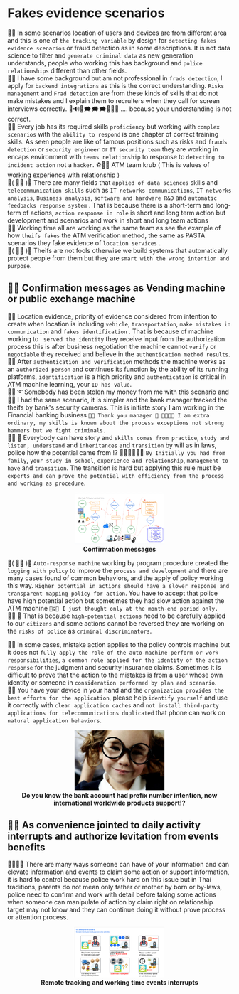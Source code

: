 # Fakes evidence scenarios
🧸💬 In some scenarios location of users and devices are from different area and this is one of ```the tracking variable``` by design for ```detecting fakes evidence scenarios``` or fraud detection as in some descriptions. It is not data science to filter and ```generate criminal data``` as new generation understands, people who working this has background and ```police relationships``` different than other fields. </br>
🥺💬 I have some background but am not professional in ```frads detection```, I apply for ```backend integrations``` as this is the correct understanding. ```Risks management``` and ```Frad detection``` are from these kinds of skills that do not make mistakes and I explain them to recruiters when they call for screen interviews correctly. 🏡🔊👤🗯️🗯️🗯️🏡🥺💬 .... because your understanding is not correct. </br>
🦤💬 Every job has its required skills ```proficiency``` but working with ```complex scenarios``` with the ```ability to respond``` is one chapter of correct training skills. As seen people are like of famous positions such as risks and ```frauds detection``` or ```security engineer``` or ```IT security team``` they are working in encaps environment with ```teams relationship``` to response to ```detecting to incident action``` not a ```hacker```. ⚽👤💬 ATM team krub ( This is values of working experience with relationship ) </br>
💃( 👩‍🏫 )💬 There are many fields that ```applied of data sciences``` skills and ```telecommunication skills``` such as ```IT networks communications```, ```IT networks analysis```, ```Business analysis```, ```software and hardware R&D``` and ```automatic feedbacks response system``` . That is because there is a short-term and long-term of actions, ```action response in role``` is short and long term action but development and scenarios and work in short and long team actions </br>
🥺💬 Working time all are working as the same team as see the example of how ```theifs fakes``` the ATM verification method, the same as PASTA scenarios they fake evidence of ```location services``` . </br>
💃( 👩‍🏫 )💬 Theifs are not fools otherwise we build systems that automatically protect people from them but they are ```smart with the wrong intention and purpose```. </br>

## 🧸💬 Confirmation messages as Vending machine or public exchange machine

🦭💬 Location evidence, priority of evidence considered from intention to create when location is including ```vehicle```, ```transportation```, ```make mistakes in communication``` and ```fakes identification``` . That is because of machine working to ``` served the identity``` they receive input from the authorization process this is after business negotiation the machine cannot ```verify``` or ```negotiable``` they received and believe in the ```authentication method results```. </br>
🧸💬 After ```authentication and verification``` methods the machine works as an ```authorized person``` and continues its function by the ability of its running platforms, ```identification``` is a high priority and ```authentication``` is critical in ATM machine learning, your ``ID has value``. </br>
🐑💬 ➰ Somebody has been stolen my money from me with this scenario and 🥺💬 I had the same scenario, it is simpler and the bank manager tracked the theifs by bank's security cameras. This is initiate story I am working in the Financial banking business  ```🥺💬 Thank you manager 👤 🐾🐾🐱💬 I am extra ordinary, my skills is known about the process exceptions not strong hammers but we fight criminals.``` </br> 
👧💬 🎈 Everybody can have story and ```skills comes from practice```, ```study and listen, understand``` and ```inheritances``` and ```transition``` by will as in laws, police how the potential came from ️⁉️ 👮‍♂️👮‍♀️💬💬 ```By Initially you had from family```, ```your study in school```, ```experience and relationship```, ```management to have``` and ```transition```. The transition is hard but applying this rule must be ```experts and can prove the potential with efficiency from the process and working as procedure```. </br>

<p align="center" width="100%">
    <img width="40%" src="https://github.com/jkaewprateep/fakes_evidence_scenarios/blob/main/ATM%20scenarios.png"> </br>
    <b> Confirmation messages </b>
</p>

💃( 👩‍🏫 )💬 ```Auto-response machine``` working by program procedure created the ```logging with policy``` to improve the ```process and development``` and there are many cases found of common behaviors, and the apply of policy working this way. ```Higher potential in actions should have a slower response and transparent mapping policy for action```. You have to accept that police have high potential action but sometimes they had slow action against the ATM machine ```👮‍♀️💬 I just thought only at the month-end period only.``` </br>
👧💬 🎈 That is because ```high-potential actions``` need to be carefully applied to our ```citizens``` and some actions cannot be reversed they are working on the ```risks of police``` as ```criminal discriminators```. </br>

🐐💬 In some cases, mistake action applies to the policy controls machine but it does not ```fully apply the role of the auto-machine perform or work responsibilities```, ```a common role applied for the identity of the action response``` for the judgment and security insurance claims. Sometimes it is difficult to prove that the action to the mistakes is from a user whose own identity or someone in ```consideration performed by plan and scenario```. </br>
🦭💬 You have your device in your hand and the ```organization provides the best efforts for the application```, please help ```identify yourself``` and use it correctly with ```clean application caches``` and ```not install third-party applications for telecommunications duplicated``` that phone can work on ```natural application behaviors```. </br>

<p align="center" width="100%">
    <img width="40%" src="https://github.com/jkaewprateep/fakes_evidence_scenarios/blob/main/image10.jpg"> </br>
    <b> Do you know the bank account had prefix number intention, now international worldwide products support⁉️ </b>
</p>

## 🧸💬 As convenience jointed to daily activity interrupts and authorize levitation from events benefits

🐨🎁🎵🎶 There are many ways someone can have of your information and can elevate information and events to claim some action or support information, it is hard to control because police work hard on this issue but in Thai traditions, parents do not mean only father or mother by born or by-laws, police need to confirm and work with detail before taking some actions when someone can manipulate of action by claim right on relationship target may not know and they can continue doing it without prove process or attention process. </br>

<p align="center" width="100%">
    <img width="40%" src="https://github.com/jkaewprateep/fakes_evidence_scenarios/blob/main/Fake%20evidents%20scenarios.png"> </br>
    <b> Remote tracking and working time events interrupts </b>
</p>

